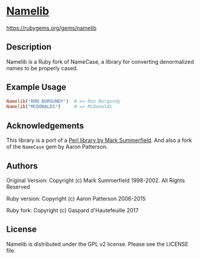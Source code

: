 # [Namelib](https://rubygems.org/gems/namelib)

https://rubygems.org/gems/namelib

## Description

Namelib is a Ruby fork of NameCase, a library for
converting denormalized names to be properly cased.

## Example Usage

```ruby
Namelib("RON BURGUNDY")  # => Ron Burgundy
Namelib("MCDONALDS")     # => McDonalds
```

## Acknowledgements

This library is a port of a [Perl library by Mark Summerfield](https://metacpan.org/release/SUMMER/Lingua-EN-NameCase-1.12). 
And also a fork of the `NameCase` gem by Aaron Patterson.

## Authors

Original Version:
Copyright (c) Mark Summerfield 1998-2002.
All Rights Reserved

Ruby version:
Copyright (c) Aaron Patterson 2006-2015

Ruby fork:
Copyright (c) Gaspard d'Hautefeuille 2017

## License

Namelib is distributed under the GPL v2 license.  Please see the LICENSE file.


  [2]: https://metacpan.org/release/SUMMER/Lingua-EN-NameCase-1.12
